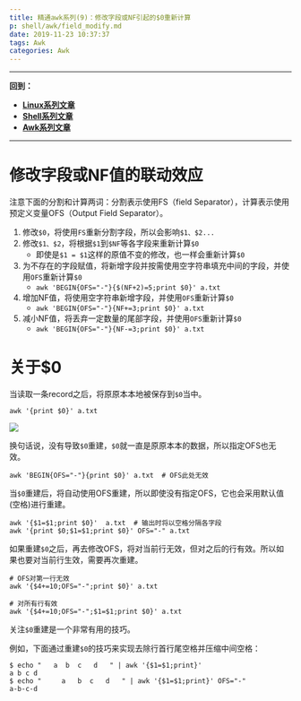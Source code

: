 ```yaml
---
title: 精通awk系列(9)：修改字段或NF引起的$0重新计算
p: shell/awk/field_modify.md
date: 2019-11-23 10:37:37
tags: Awk
categories: Awk
---
```


--------

**回到：**  
- **[Linux系列文章](/linux/index)**  
- **[Shell系列文章](/shell/index)**  
- **[Awk系列文章](/shell/awk/index)**  

--------

<a name="NF"></a>

# 修改字段或NF值的联动效应

注意下面的分割和计算两词：分割表示使用FS（field Separator），计算表示使用预定义变量OFS（Output Field Separator）。

1. 修改`$0`，将使用`FS`重新分割字段，所以会影响`$1、$2...`  
2. 修改`$1、$2`，将根据`$1`到`$NF`等各字段来重新计算`$0`  
   - 即使是`$1 = $1`这样的原值不变的修改，也一样会重新计算`$0`  
3. 为不存在的字段赋值，将新增字段并按需使用空字符串填充中间的字段，并使用`OFS`重新计算`$0`  
   - `awk 'BEGIN{OFS="-"}{$(NF+2)=5;print $0}' a.txt`  
4. 增加NF值，将使用空字符串新增字段，并使用`OFS`重新计算`$0`  
   - `awk 'BEGIN{OFS="-"}{NF+=3;print $0}' a.txt`  
5. 减小NF值，将丢弃一定数量的尾部字段，并使用`OFS`重新计算`$0`    
   - `awk 'BEGIN{OFS="-"}{NF-=3;print $0}' a.txt`  

# 关于$0

当读取一条record之后，将原原本本地被保存到`$0`当中。

```
awk '{print $0}' a.txt
```

![](/img/shell/awk/733013-20191123155324013-804159444.jpg)

换句话说，没有导致`$0`重建，`$0`就一直是原原本本的数据，所以指定OFS也无效。

```
awk 'BEGIN{OFS="-"}{print $0}' a.txt  # OFS此处无效
```

当`$0`重建后，将自动使用OFS重建，所以即使没有指定OFS，它也会采用默认值(空格)进行重建。

```
awk '{$1=$1;print $0}'  a.txt  # 输出时将以空格分隔各字段
awk '{print $0;$1=$1;print $0}' OFS="-" a.txt
```

如果重建`$0`之后，再去修改OFS，将对当前行无效，但对之后的行有效。所以如果也要对当前行生效，需要再次重建。

```
# OFS对第一行无效
awk '{$4+=10;OFS="-";print $0}' a.txt

# 对所有行有效
awk '{$4+=10;OFS="-";$1=$1;print $0}' a.txt
```

关注`$0`重建是一个非常有用的技巧。

例如，下面通过重建`$0`的技巧来实现去除行首行尾空格并压缩中间空格：

```
$ echo "   a  b  c   d   " | awk '{$1=$1;print}'
a b c d
$ echo "     a   b  c   d   " | awk '{$1=$1;print}' OFS="-"            
a-b-c-d
```

